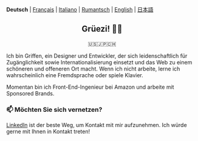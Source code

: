 <span lang="de">**Deutsch**</span> |
<span lang="fr">[Français](https://github.com/schwigri/schwigri/blob/main/README.fr.md)</span> |
<span lang="it">[Italiano](https://github.com/schwigri/schwigri/blob/main/README.it.md)</span> |
<span lang="rm">[Rumantsch](https://github.com/schwigri/schwigri/blob/main/README.rm.md)</span> |
<span lang="en">[English](https://github.com/schwigri/schwigri/blob/main/README.md)</span> |
<span lang="ja">[日本語](https://github.com/schwigri/schwigri/blob/main/README.ja.md)</span>

<div align="center">

## <span title="Hallo!"><span lang="gsw">Grüezi!</span></span> 👋🏻

🇺🇸🇯🇵🇨🇭

</div>

Ich bin Griffen, ein Designer und Entwickler, der sich leidenschaftlich für Zugänglichkeit sowie Internationalisierung einsetzt und das Web zu einem schöneren und offeneren Ort macht. Wenn ich nicht arbeite, lerne ich wahrscheinlich eine Fremdsprache oder spiele Klavier.

Momentan bin ich Front-End-Ingenieur bei Amazon und arbeite mit Sponsored Brands.

### 📫 Möchten Sie sich vernetzen?

[LinkedIn](https://linkedin.com/in/griffens) ist der beste Weg, um Kontakt mit mir aufzunehmen. Ich würde gerne mit Ihnen in Kontakt treten!
